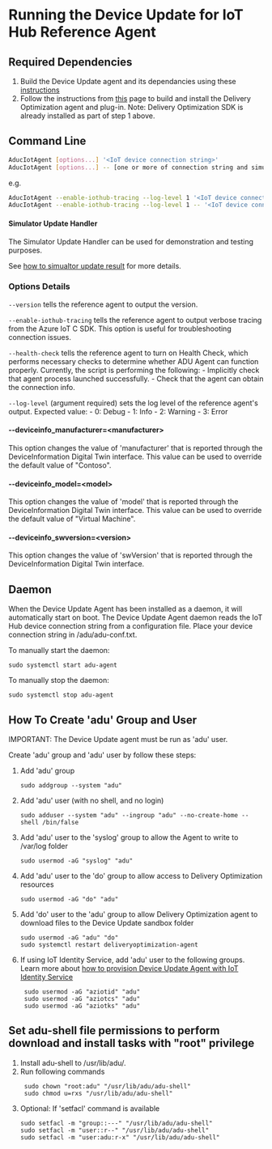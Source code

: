 # Running the Device Update for IoT Hub Reference Agent

## Required Dependencies

1. Build the Device Update agent and its dependancies using these [instructions](https://github.com/Azure/iot-hub-device-update/blob/main/docs/agent-reference/how-to-build-agent-code.md)
2. Follow the instructions from [this](https://github.com/microsoft/do-client#delivery-optimization-client) page to build and install the Delivery Optimization agent and plug-in. Note: Delivery Optimization SDK is already installed as part of step 1 above. 

## Command Line

```bash
AducIotAgent [options...] '<IoT device connection string>' 
AducIotAgent [options...] -- [one or more of connection string and simulator or other additional args]
```

e.g.

```bash
AducIotAgent --enable-iothub-tracing --log-level 1 '<IoT device connection string>'
AducIotAgent --enable-iothub-tracing --log-level 1 -- '<IoT device connection string>'
```

#### Simulator Update Handler

The Simulator Update Handler can be used for demonstration and testing purposes.  

See [how to simualtor update result](./how-to-simulate-update-result.md) for more details.

### Options Details

`--version` tells the reference agent to output the version.

`--enable-iothub-tracing` tells the reference agent to output verbose tracing from
the Azure IoT C SDK. This option is useful for troubleshooting connection
issues.

`--health-check` tells the reference agent to turn on Health Check, which performs
necessary checks to determine whether ADU Agent can function properly.
Currently, the script is performing the following:
    - Implicitly check that agent process launched successfully.
    - Check that the agent can obtain the connection info.

`--log-level` (argument required) sets the log level of the reference agent's output.
Expected value:
    - 0: Debug
    - 1: Info
    - 2: Warning
    - 3: Error

#### --deviceinfo_manufacturer=\<manufacturer>

This option changes the value of 'manufacturer' that is reported through the
DeviceInformation Digital Twin interface. This value can be used to override the default value of "Contoso".

#### --deviceinfo_model=\<model>

This option changes the value of 'model' that is reported through the
DeviceInformation Digital Twin interface. This value can be used to override the default value of "Virtual Machine".

#### --deviceinfo_swversion=\<version>

This option changes the value of 'swVersion' that is reported through the
DeviceInformation Digital Twin interface.

## Daemon

When the Device Update Agent has been installed as a daemon, it will automatically start
on boot. The Device Update Agent daemon reads the IoT Hub device connection string from a
configuration file. Place your device connection string in /adu/adu-conf.txt.

To manually start the daemon:

```shell
sudo systemctl start adu-agent
```

To manually stop the daemon:

```shell
sudo systemctl stop adu-agent
```

## How To Create 'adu' Group and User 
IMPORTANT: The Device Update agent must be run as 'adu' user.

Create 'adu' group and 'adu' user by follow these steps:

1. Add 'adu' group
	```shell
    sudo addgroup --system "adu"
    ```

2. Add 'adu' user (with no shell, and no login)
	```shell
    sudo adduser --system "adu" --ingroup "adu" --no-create-home --shell /bin/false
    ```

3. Add 'adu' user to the 'syslog' group to allow the Agent to write to /var/log folder
	```shell
    sudo usermod -aG "syslog" "adu"
    ```

4. Add 'adu' user to the 'do' group to allow access to Delivery Optimization resources
   ```shell
   sudo usermod -aG "do" "adu" 
   ```

5. Add 'do' user to the 'adu' group to allow Delivery Optimization agent to download files to the Device Update sandbox folder
   ```shell
   sudo usermod -aG "adu" "do" 
   sudo systemctl restart deliveryoptimization-agent
   ```

6. If using IoT Identity Service, add 'adu' user to the following groups.  
 Learn more about [how to provision Device Update Agent with IoT Identity Service](https://docs.microsoft.com/azure/iot-hub-device-update/device-update-agent-provisioning#how-to-provision-the-device-update-agent-as-a-module-identity)  
 
   ```shell
    sudo usermod -aG "aziotid" "adu"
    sudo usermod -aG "aziotcs" "adu"
    sudo usermod -aG "aziotks" "adu"
   ```

## Set adu-shell file permissions to perform download and install tasks with "root" privilege

1. Install adu-shell to /usr/lib/adu/.
2. Run following commands
   ```shell
	sudo chown "root:adu" "/usr/lib/adu/adu-shell"
	sudo chmod u=rxs "/usr/lib/adu/adu-shell"
    ```
3. Optional: If 'setfacl' command is available
   ```shell
   sudo setfacl -m "group::---" "/usr/lib/adu/adu-shell"
   sudo setfacl -m "user::r--" "/usr/lib/adu/adu-shell"
   sudo setfacl -m "user:adu:r-x" "/usr/lib/adu/adu-shell" 
    ```
